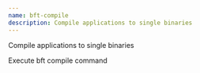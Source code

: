 ```yaml
---
name: bft-compile
description: Compile applications to single binaries
---
```


Compile applications to single binaries

Execute bft compile command
